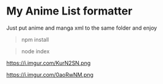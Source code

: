 # My Anime List formatter

Just put anime and manga xml to the same folder and enjoy

> npm install

> node index

https://i.imgur.com/KurN2SN.png

https://i.imgur.com/0aoRwNM.png
